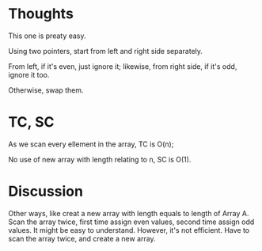 # Thoughts

This one is preaty easy. 

Using two pointers, start from left and right side separately. 

From left, if it's even, just ignore it; likewise, from right side, if it's odd, ignore it too. 

Otherwise, swap them.

# TC, SC

As we scan every ellement in the array, TC is O(n);

No use of new array with length relating to n, SC is O(1).

# Discussion

Other ways, like creat a new array with length equals to length of Array A. Scan the array twice, first time assign even values, second time assign odd values. It might be easy to understand. However, it's not efficient. Have to scan the array twice, and create a new array.
